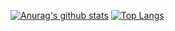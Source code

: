 [![Anurag's github stats](https://github-readme-stats.vercel.app/api?username=deorerohit)](https://github.com/anuraghazra/github-readme-stats)
[![Top Langs](https://github-readme-stats.vercel.app/api/top-langs/?username=deorerohit)](https://github.com/anuraghazra/github-readme-stats)
